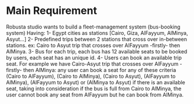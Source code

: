 # Main Requirement

Robusta studio wants to build a fleet-management system (bus-booking system) Having:
1- Egypt cities as stations [Cairo, Giza, AlFayyum, AlMinya, Asyut...]
2- Predefined trips between 2 stations that cross over in-between stations.
ex: Cairo to Asyut trip that crosses over AlFayyum -firstly- then AlMinya.
3- Bus for each trip, each bus has 12 available seats to be booked by users, each seat has an
unique id.
4- Users can book an available trip seat.
For example we have Cairo-Asyut trip that crosses over AlFayyum -firstly- then AlMinya:
any user can book a seat for any of these criteria
(Cairo to AlFayyum), (Cairo to AlMinya), (Cairo to Asyut),
(AlFayyum to AlMinya), (AlFayyum to Asyut) or
(AlMinya to Asyut)
if there is an available seat, taking into consideration if the bus is full from Cairo to
AlMinya, the user cannot book any seat from AlFayyum but he can book from AlMinya.
